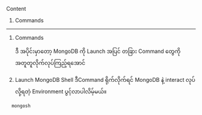 
Content
1. Commands

------------------------------------------------------------------------

1. Commands
   
   ဒီ အပိုင်းမှာတော့ MongoDB ကို Launch အပြင် တခြား Command တွေကို အတူတူလိုက်လုပ်ကြည့်ရအောင်
   
1. Launch MongoDB Shell
      ဒီCommand ရိုက်လိုက်ရင် MongoDB နဲ့ interact လုပ်လို့ရတဲ့ Environment ပွင့်လာပါလိမ့်မယ်။
```
  mongosh
``` 